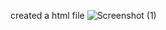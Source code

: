 created a html file
![Screenshot (1)](https://github.com/Leelasamana/new-/assets/152838359/ebb8f3b4-caa6-4f49-8e0b-d4dd62080888)
